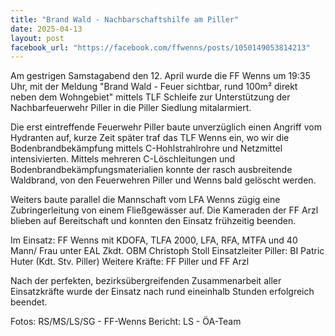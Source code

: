 ```yaml
---
title: "Brand Wald - Nachbarschaftshilfe am Piller"
date: 2025-04-13
layout: post
facebook_url: "https://facebook.com/ffwenns/posts/1050149053814213"
---
```


Am gestrigen Samstagabend den 12. April wurde die FF Wenns um 19:35 Uhr, mit der Meldung "Brand Wald - Feuer sichtbar, rund 100m² direkt neben dem Wohngebiet" mittels TLF Schleife zur Unterstützung der Nachbarfeuerwehr Piller in die Piller Siedlung mitalarmiert. 

Die erst eintreffende Feuerwehr Piller baute unverzüglich einen Angriff vom Hydranten auf, kurze Zeit später traf das TLF Wenns ein, wo wir die Bodenbrandbekämpfung mittels C-Hohlstrahlrohre und Netzmittel intensivierten. Mittels mehreren C-Löschleitungen und Bodenbrandbekämpfungsmaterialien konnte der rasch ausbreitende Waldbrand, von den Feuerwehren Piller und Wenns bald gelöscht werden. 

Weiters baute parallel die Mannschaft vom LFA Wenns zügig eine Zubringerleitung von einem Fließgewässer auf. Die Kameraden der FF Arzl blieben auf Bereitschaft und konnten den Einsatz frühzeitig beenden.

Im Einsatz:
 FF Wenns mit KDOFA, TLFA 2000, LFA, RFA, MTFA und 40 Mann/ Frau unter EAL Zkdt. OBM Christoph Stoll 
 Einsatzleiter Piller: BI Patric Huter (Kdt. Stv. Piller)
 Weitere Kräfte: FF Piller und FF Arzl 

Nach der perfekten, bezirksübergreifenden Zusammenarbeit aller Einsatzkräfte wurde der Einsatz nach rund eineinhalb Stunden erfolgreich beendet.

 Fotos: RS/MS/LS/SG - FF-Wenns
 Bericht: LS - ÖA-Team